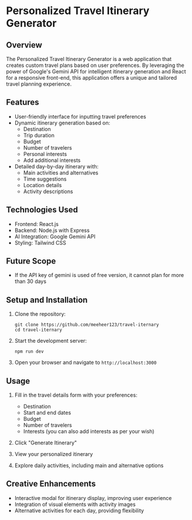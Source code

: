 # Personalized Travel Itinerary Generator

## Overview

The Personalized Travel Itinerary Generator is a web application that creates custom travel plans based on user preferences. By leveraging the power of Google's Gemini API for intelligent itinerary generation and React for a responsive front-end, this application offers a unique and tailored travel planning experience.

## Features

- User-friendly interface for inputting travel preferences
- Dynamic itinerary generation based on:
  - Destination
  - Trip duration
  - Budget
  - Number of travelers
  - Personal interests
  - Add additional interests
- Detailed day-by-day itinerary with:
  - Main activities and alternatives
  - Time suggestions
  - Location details
  - Activity descriptions

## Technologies Used

- Frontend: React.js
- Backend: Node.js with Express
- AI Integration: Google Gemini API
- Styling: Tailwind CSS

## Future Scope

- If the API key of gemini is used of free version, it cannot plan for more than 30 days

## Setup and Installation

1. Clone the repository:
   ```
   git clone https://github.com/meeheer123/travel-iternary
   cd travel-iternary
   ```

2. Start the development server:
   ```
   npm run dev
   ```

3. Open your browser and navigate to `http://localhost:3000`

## Usage

1. Fill in the travel details form with your preferences:
   - Destination
   - Start and end dates
   - Budget
   - Number of travelers
   - Interests (you can also add interests as per your wish)

2. Click "Generate Itinerary"

3. View your personalized itinerary

4. Explore daily activities, including main and alternative options

## Creative Enhancements

- Interactive modal for itinerary display, improving user experience
- Integration of visual elements with activity images
- Alternative activities for each day, providing flexibility
